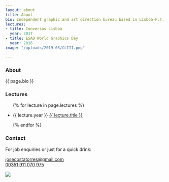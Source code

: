 ```yaml
---
layout: about
title: About
bio: Independent graphic and art direction bureau based in Lisboa-P.T. run by José Torres. <br>Each work is custom made to fit its own purpose. <br>Focused on detailed typographic work for comercial and cultural spheres. <br>Would love to hear from you.
lectures:
- title: Conversas Lisboa
  year: 2017
- title: ESAD World Graphics Day
  year: 2016
image: "/uploads/2019-05/CLIII.png"

---
```


<main id="about">
    <section id="leftside">
        <article id="bio">
            <h3 class="hidden">About</h3>
            {{ page.bio }}
        </article>
        <article id="lectures">
            <h3>Lectures</h3>
            <ul>
                {% for lecture in page.lectures %}
                <li>
                    <p><span class="year">{{ lecture.year }}</span>
                        <a href="esad.pt" target="_blank">{{ lecture.title }}</a>
                    </p>
                </li>
                {% endfor %}
            </ul>
        </article>
    </section>
    <section id="rightside">
        <article>
        <h3 class="hidden">Contact</h3>
        <p>For job enquiries or just for a quick drink:</p>
        <p><a href="mailto:josecostatorres@gmail.com">josecostatorres@gmail.com</a><br><a href="https://wa.me/351911070975" target="_blank">00351 911 070 975</a></p>
        </article>
        <article>
            <img src="{{ page.image | relative_url }}">
        </article>
    </section>

</main>

